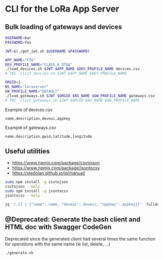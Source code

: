# CLI for the LoRa App Server

## Bulk loading of gateways and devices
```bash
USERNAME=bar
PASSWORD=foo

JWT=$(./get_jwt.sh $USERNAME $PASSWORD)

APP_NAME="FTD"
DEV_PROFILE_NAME="CLASS_A_OTAA"
./load_devices.sh $JWT $APP_NAME $DEV_PROFILE_NAME devices.csv
# TBI ./list_devices.sh $JWT $APP_NAME $DEV_PROFILE_NAME

ORGID=1
NS_NAME="loraserver"
GW_PROFILE_NAME="DEFAULT"
./load_gateways.sh $JWT $ORGID $NS_NAME $GW_PROFILE_NAME gateways.csv
# TBI ./list_gateways.sh $JWT $ORGID $NS_NAME $GW_PROFILE_NAME
```
Example of devices.csv
```
name,description,deveui,appkey
```
Example of gateways.csv
```
name,description,gwid,latitude,longitude
```


## Useful utilities
* https://www.npmjs.com/package/csvtojson
* https://www.npmjs.com/package/jsontocsv
* https://stedolan.github.io/jq/manual/

```bash
sudo npm install -g csvtojson
csvtojson --help
sudo npm install -g jsontocsv
jsontocsv --help
```

```bash
jq '[.[] | {"name":.name, "deveui":.deveui, "appkey":.appkey}]'  fulldevices.json > devices.json
```

## @Deprecated: Generate the bash client and HTML doc with Swagger CodeGen
Deprecated since the generated client had several times the same function for operations with the same name (ie list, delete, ...)
```bash
./generate.sh
```
